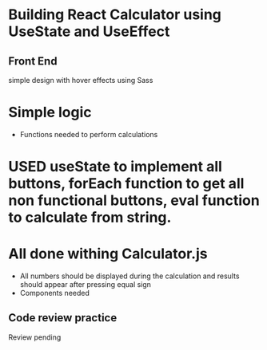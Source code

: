 # Building React Calculator using UseState and UseEffect

## Front End
 simple design with hover effects using Sass


# Simple logic 

- Functions needed to perform calculations 
# USED useState to implement all buttons, forEach function to get all non functional buttons, eval function to calculate from string.
# All done withing Calculator.js
- All numbers should be displayed during the calculation and results should appear after pressing equal sign
- Components needed

## Code review practice 
Review pending
